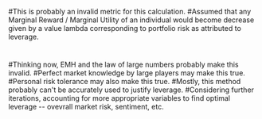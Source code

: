 #This is probably an invalid metric for this calculation.
#Assumed that any Marginal Reward / Marginal Utility of an individual would become decrease given by a value lambda corresponding to portfolio risk as attributed to leverage.
#
#
#Thinking now, EMH and the law of large numbers probably make this invalid.
#Perfect market knowledge by large players may make this true.
#Personal risk tolerance may also make this true.
#Mostly, this method probably can't be accurately used to justify leverage.
#Considering further iterations, accounting for more appropriate variables to find optimal leverage -- ovevrall market risk, sentiment, etc.
